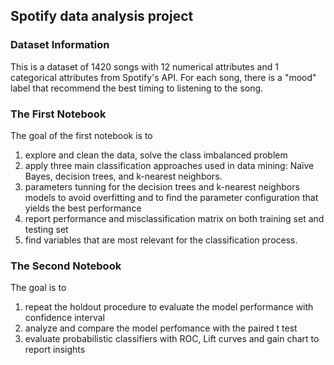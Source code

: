 ## Spotify data analysis project

### Dataset Information 
This is a dataset of 1420 songs with 12 numerical attributes and 1 categorical attributes from Spotify's API. For each song, there is a "mood" label that recommend the best timing to listening to the song. 

### The First Notebook
The goal of the first notebook is to
1. explore and clean the data, solve the class imbalanced problem 
2. apply three main classification approaches used in data mining: Naïve Bayes, decision trees, and k-nearest neighbors.
3. parameters tunning for the decision trees and k-nearest neighbors models to avoid overfitting and to find the parameter configuration that yields the best performance
4. report performance and misclassification matrix on both training set and testing set 
5. find variables that are most relevant for the classification process.

### The Second Notebook
The goal is to 
 1. repeat the holdout procedure to evaluate the model performance with confidence interval
 2. analyze and compare the model perfomance with the paired t test
 3. evaluate probabilistic classifiers with ROC, Lift curves and gain chart to report insights
